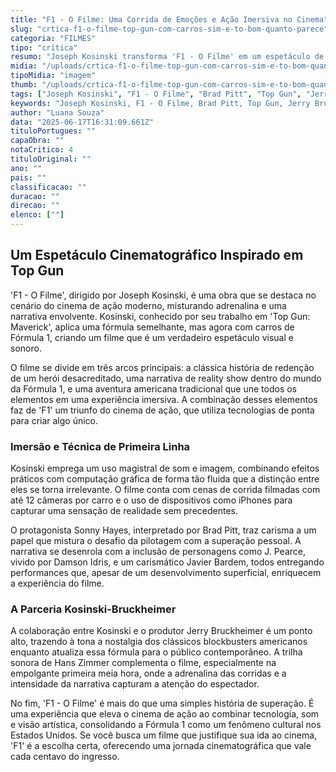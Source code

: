 ```yaml
---
title: "F1 - O Filme: Uma Corrida de Emoções e Ação Imersiva no Cinema"
slug: "crtica-f1-o-filme-top-gun-com-carros-sim-e-to-bom-quanto-parece"
categoria: "FILMES"
tipo: "critica"
resumo: "Joseph Kosinski transforma 'F1 - O Filme' em um espetáculo de ação à la Top Gun com adrenalina e imersão únicas. Descubra como a mistura de técnicas cinematográficas eleva este filme a um triunfo nas telonas."
midia: "/uploads/crtica-f1-o-filme-top-gun-com-carros-sim-e-to-bom-quanto-parece-thumb.jpg"
tipoMidia: "imagem"
thumb: "/uploads/crtica-f1-o-filme-top-gun-com-carros-sim-e-to-bom-quanto-parece-thumb.jpg"
tags: ["Joseph Kosinski", "F1 - O Filme", "Brad Pitt", "Top Gun", "Jerry Bruckheimer", "Hans Zimmer", "Damson Idris", "cinema de ação", "Fórmula 1"]
keywords: "Joseph Kosinski, F1 - O Filme, Brad Pitt, Top Gun, Jerry Bruckheimer, Hans Zimmer, Damson Idris, cinema de ação, Fórmula 1"
author: "Luana Souza"
data: "2025-06-17T16:31:09.661Z"
tituloPortugues: ""
capaObra: ""
notaCritico: 4
tituloOriginal: ""
ano: ""
pais: ""
classificacao: ""
duracao: ""
direcao: ""
elenco: [""]
---
```


## Um Espetáculo Cinematográfico Inspirado em Top Gun

'F1 - O Filme', dirigido por Joseph Kosinski, é uma obra que se destaca no cenário do cinema de ação moderno, misturando adrenalina e uma narrativa envolvente. Kosinski, conhecido por seu trabalho em 'Top Gun: Maverick', aplica uma fórmula semelhante, mas agora com carros de Fórmula 1, criando um filme que é um verdadeiro espetáculo visual e sonoro.

O filme se divide em três arcos principais: a clássica história de redenção de um herói desacreditado, uma narrativa de reality show dentro do mundo da Fórmula 1, e uma aventura americana tradicional que une todos os elementos em uma experiência imersiva. A combinação desses elementos faz de 'F1' um triunfo do cinema de ação, que utiliza tecnologias de ponta para criar algo único.

### Imersão e Técnica de Primeira Linha

Kosinski emprega um uso magistral de som e imagem, combinando efeitos práticos com computação gráfica de forma tão fluida que a distinção entre eles se torna irrelevante. O filme conta com cenas de corrida filmadas com até 12 câmeras por carro e o uso de dispositivos como iPhones para capturar uma sensação de realidade sem precedentes.

O protagonista Sonny Hayes, interpretado por Brad Pitt, traz carisma a um papel que mistura o desafio da pilotagem com a superação pessoal. A narrativa se desenrola com a inclusão de personagens como J. Pearce, vivido por Damson Idris, e um carismático Javier Bardem, todos entregando performances que, apesar de um desenvolvimento superficial, enriquecem a experiência do filme.

### A Parceria Kosinski-Bruckheimer

A colaboração entre Kosinski e o produtor Jerry Bruckheimer é um ponto alto, trazendo à tona a nostalgia dos clássicos blockbusters americanos enquanto atualiza essa fórmula para o público contemporâneo. A trilha sonora de Hans Zimmer complementa o filme, especialmente na empolgante primeira meia hora, onde a adrenalina das corridas e a intensidade da narrativa capturam a atenção do espectador.

No fim, 'F1 - O Filme' é mais do que uma simples história de superação. É uma experiência que eleva o cinema de ação ao combinar tecnologia, som e visão artística, consolidando a Fórmula 1 como um fenômeno cultural nos Estados Unidos. Se você busca um filme que justifique sua ida ao cinema, 'F1' é a escolha certa, oferecendo uma jornada cinematográfica que vale cada centavo do ingresso.